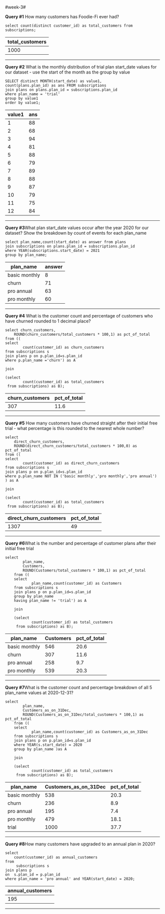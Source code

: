 #week-3#

**Query #1** How many customers has Foodie-Fi ever had?

    select count(distinct customer_id) as total_customers from subscriptions;

| total_customers |
| --------------- |
| 1000            |

---


**Query #2** What is the monthly distribution of trial plan start_date values for our dataset - use the start of the month as the group by value

    SELECT distinct MONTH(start_date) as value1,
    count(plans.plan_id) as ans FROM subscriptions 
    join plans on plans.plan_id = subscriptions.plan_id
    where plan_name = 'trial'
    group by value1
    order by value1;

| value1 | ans |
| ------ | --- |
| 1      | 88  |
| 2      | 68  |
| 3      | 94  |
| 4      | 81  |
| 5      | 88  |
| 6      | 79  |
| 7      | 89  |
| 8      | 88  |
| 9      | 87  |
| 10     | 79  |
| 11     | 75  |
| 12     | 84  |

---


**Query #3**What plan start_date values occur after the year 2020 for our dataset? Show the breakdown by count of events for each plan_name

    select plan_name,count(start_date) as answer from plans
    join subscriptions on plans.plan_id = subscriptions.plan_id
    where YEAR(subscriptions.start_date) = 2021
    group by plan_name;

| plan_name     | answer |
| ------------- | ------ |
| basic monthly | 8      |
| churn         | 71     |
| pro annual    | 63     |
| pro monthly   | 60     |

---


**Query #4** What is the customer count and percentage of customers who have churned rounded to 1 decimal place?

    select churn_customers,
    	ROUND(churn_customers/total_customers * 100,1) as pct_of_total
    from ((
    select
    		count(customer_id) as churn_customers
    from subscriptions s
    join plans p on p.plan_id=s.plan_id 
    where p.plan_name ='churn') as A
      
    join
    
    (select 
     		count(customer_id) as total_customers 
     from subscriptions) as B);

| churn_customers | pct_of_total |
| --------------- | ------------ |
| 307             | 11.6         |

---


**Query #5** How many customers have churned straight after their initial free trial - what percentage is this rounded to the nearest whole number?

    select
    	direct_churn_customers,
    	ROUND(direct_churn_customers/total_customers * 100,0) as pct_of_total
    from ((
    select
    		count(customer_id) as direct_churn_customers
    from subscriptions s
    join plans p on p.plan_id=s.plan_id 
    where p.plan_name NOT IN ('basic monthly','pro monthly','pro annual') ) as A
      
    join
    
    (select 
     		count(customer_id) as total_customers 
     from subscriptions) as B);

| direct_churn_customers | pct_of_total |
| ---------------------- | ------------ |
| 1307                   | 49           |

---


**Query #6**What is the number and percentage of customer plans after their initial free trial

    select
        	plan_name,
            Customers,
        	ROUND(Customers/total_customers * 100,1) as pct_of_total
        from ((
        select
        		plan_name,count(customer_id) as Customers
        from subscriptions s
        join plans p on p.plan_id=s.plan_id 
        group by plan_name
        having plan_name != 'trial') as A
          
        join
        
        (select 
         		count(customer_id) as total_customers 
         from subscriptions) as B);

| plan_name     | Customers | pct_of_total |
| ------------- | --------- | ------------ |
| basic monthly | 546       | 20.6         |
| churn         | 307       | 11.6         |
| pro annual    | 258       | 9.7          |
| pro monthly   | 539       | 20.3         |

---


**Query #7**What is the customer count and percentage breakdown of all 5 plan_name values at 2020-12-31?

    select
        	plan_name,
            Customers_as_on_31Dec,
        	ROUND(Customers_as_on_31Dec/total_customers * 100,1) as pct_of_total
        from ((
        select
        		plan_name,count(customer_id) as Customers_as_on_31Dec
        from subscriptions s
        join plans p on p.plan_id=s.plan_id 
        where YEAR(s.start_date) = 2020
        group by plan_name )as A
          
        join
        
        (select 
         		count(customer_id) as total_customers 
         from subscriptions) as B);

| plan_name     | Customers_as_on_31Dec | pct_of_total |
| ------------- | --------------------- | ------------ |
| basic monthly | 538                   | 20.3         |
| churn         | 236                   | 8.9          |
| pro annual    | 195                   | 7.4          |
| pro monthly   | 479                   | 18.1         |
| trial         | 1000                  | 37.7         |

---


**Query #8**How many customers have upgraded to an annual plan in 2020?

    select 
    	count(customer_id) as annual_customers
    from 
    	 subscriptions s
    join plans p 
    on 	s.plan_id = p.plan_id
    where plan_name = 'pro annual' and YEAR(start_date) = 2020;

| annual_customers |
| ---------------- |
| 195              |

---
